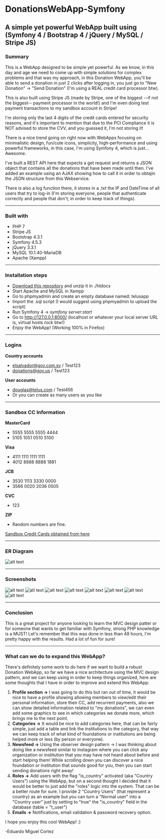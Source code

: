 # DonationsWebApp-Symfony
## A simple yet powerful WebApp built using (Symfony 4 / Bootstrap 4 / jQuery / MySQL / Stripe JS)

### Summary
This is a WebApp designed to be simple yet powerful. As we know, in this day and age we need to come up with simple solutions for complex problems and that was my approach, in this Donation WebApp, you'll be able to send a donation in just 2 clicks after logging in, you just go to "New Donation" -> "Send Donation" (I'm using a REAL credit card processor btw).

This is also built using Stripe JS (made by Stripe, one of the biggest --if not the biggest-- payment processor in the world!) and I'm even doing test payment transactions to my sandbox account in Stripe!

I'm storing only the last 4 digits of the credit cards entered for security reasons, and it's important to mention that due to the PCI Compliance it is NOT advised to store the CVV, and you guessed it, I'm not storing it!

There is a nice trend going on right now with WebApps focusing on minimalistic design, fun/cute icons, simplicity, high-performance and using powerful frameworks, in this case, I'm using Symfony 4, which is just... Awesome.

I've built a REST API here that expects a get request and returns a JSON object that contains all the donations that have been made until then. I've added an example using an AJAX showing how to call it in order to obtajin the JSON structure from this Webservice.

There is also a log function there, it stores in a .txt the IP and DateTime of all users that try to log-in (I'm storing everyone, people that authenticate correctly and people that don't; in order to keep track of things). 


********************************

### Built with
* PHP 7
* Stripe JS
* Bootstrap 4.3.1
* Symfony 4.5.3
* jQuery 3.3.1
* MySQL 10.1.40-MariaDB
* Apache (Xampp)

********************************
### Installation steps

* [Download this repository](https://github.com/ecortez91/DonationsWebApp-Symfony/tree/alpha) and unzip it in ./htdocs
* Start Apache and MySQL in Xampp
* Go to phpmyadmin and create an empty database named: telusapp
* Import the .sql script (I would suggest using phpmyadmin to upload the script)
* Run Symfony 4 -> *symfony server:start*
* Go to http://127.0.0.1:8000/ (localhost or whatever your local server URL is, virtual hosts rock btw!)
* Enjoy the WebApp! (Working 100% in Firefox)

********************************
### Logins

**Country accounts**

* elsalvador@gov.com.sv / Test123
* donations@gov.us / Test123

**User accounts**

* douglas@telus.com / Test456
* Or you can create as many users as you like

********************************
### Sandbox CC Information

**MasterCard**
* 5555 5555 5555 4444
* 5105 1051 0510 5100

**Visa**
* 4111 1111 1111 1111
* 4012 8888 8888 1881

**JCB**
* 3530 1113 3330 0000
* 3566 0020 2036 0505

**CVC**
* 123 

**ZIP**
* Random numbers are fine.

[Sandbox Credit Cards obtained from here](https://www.paypalobjects.com/en_AU/vhelp/paypalmanager_help/credit_card_numbers.htm)

********************************

### ER Diagram

![alt text](https://github.com/ecortez91/DonationsWebApp-Symfony/blob/alpha/Documentation/Database%20Files/ER%20Diagram/ER-Diagram%20-%20Cortez%20Donations.png)


********************************

### Screenshots

![alt text](https://github.com/ecortez91/DonationsWebApp-Symfony/blob/alpha/Documentation/Screenshots/LoginPage.png)
![alt text](https://github.com/ecortez91/DonationsWebApp-Symfony/blob/alpha/Documentation/Screenshots/RegisterPage.png)
![alt text](https://github.com/ecortez91/DonationsWebApp-Symfony/blob/alpha/Documentation/Screenshots/DonationPage.png)
![alt text](https://github.com/ecortez91/DonationsWebApp-Symfony/blob/alpha/Documentation/Screenshots/MainPage%20-%20CountryUser.png)
![alt text](https://github.com/ecortez91/DonationsWebApp-Symfony/blob/alpha/Documentation/Screenshots/MainPage%20-%20User.png)
![alt text](https://github.com/ecortez91/DonationsWebApp-Symfony/blob/alpha/Documentation/Screenshots/Today's%20log%20button.png)
![alt text](https://github.com/ecortez91/DonationsWebApp-Symfony/blob/alpha/Documentation/Screenshots/Full%20log%20button.png)
![alt text](https://github.com/ecortez91/DonationsWebApp-Symfony/blob/alpha/Documentation/Screenshots/View%20all%20donations%20button.png)


********************************

### Conclusion

This is a great project for anyone looking to learn the MVC design patter or for someone that wants to get familiar with Symfony, strong PHP knowledge is a MUST! Let's remember that this was done in less than 48 hours, I'm pretty happy with the results. Had a lot of fun for sure!


********************************

### What can we do to expand this WebApp?

There's definitely some work to do here if we want to build a robust Donation WebApp, so far we have a nice architecture using the MVC design pattern, and we can keep using in order to keep things organized, here are some thoughts that I have in order to improve and extend this WebApp:

1) **Profile section ->** I was going to do this but ran out of time, it would be nice to have a profile showing allowing members to view/edit their personal information, store their CC, add recurrent payments, also we can show detailed information related to "my donations", we can even add some graphics to see in which categories we donate more, which brings me to the next point.
2) **Categories ->** It would be nice to add categories here, that can be fairly simple, just add a table and link the institutions to the category, that way we can keep track of what kind of foundations or institutions are being helped more or less (by person or everyone).
3) **Newsfeed ->** Using the observer design pattern -> I was thinking about doing like a newsfeed similar to Instagram where you can click any organization or institution that you may have not heard about before and start helping them! While scrolling down you can discover a nice foundation or institution that sounds good for you, then you can start sending donations right away!
4) **Roles ->** Add users with the flag "is_country" activated (aka "Country Users") using the WebApp, but on a second thought I decided that it would be better to just add the "roles" logic into the system. That can be a better route for sure. I provide 2 "Country Users" (that represent a country) as an example but you can turn a "Normal user" into a "Country user" just by setting to "true" the "is_country" field in the database (table = "t_user")
5) **Emails ->** Notifications, email validation & password recovery option.

I hope you enjoy this cool WebApp! :)


-Eduardo Miguel Cortez
